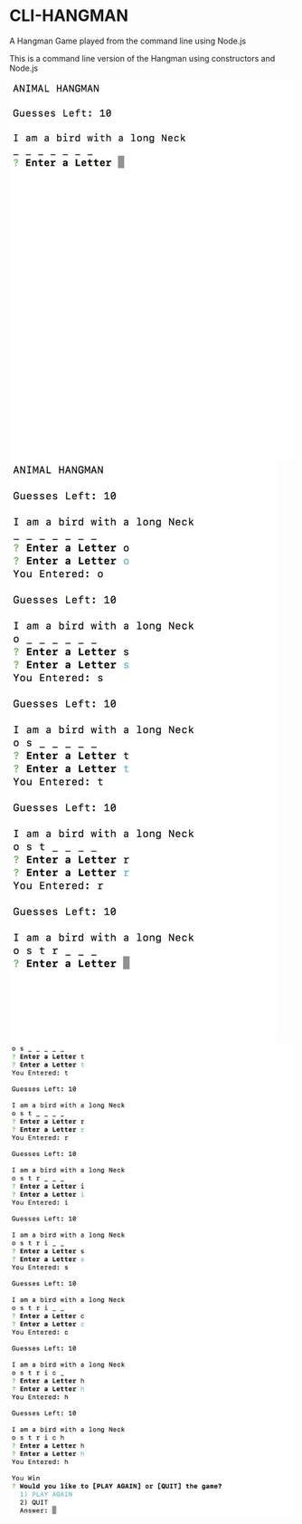 # CLI-HANGMAN
A Hangman Game played from the command line using Node.js

This is a command line version of the Hangman using constructors and Node.js



![](assets/images/readme1.jpg)
![](assets/images/readme2.jpg)
![](assets/images/readme3.jpg)
